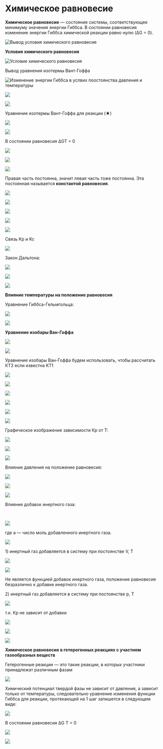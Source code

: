 # Химическое равновесие

**Химическое равновесие** — состояние системы, соответствующее минимуму значения энергии Гиббса. В состоянии равновесия изменение энергии Гиббса химической реакции равно нулю \(ΔG = 0\).

![Вывод условия химического равновесия](../images/fh/himicheskoe-ravnovesie/1_clip_image001_0001.png)

**Условия химического равновесия**

![Условие химического равновесия](../images/fh/himicheskoe-ravnovesie/1_clip_image001_0002.png)

Вывод уравнения изотермы Вант-Гоффа

![Изменение энергии Гиббса в услвих поостоянства давления и температуры](../images/fh/himicheskoe-ravnovesie/1_clip_image001_0005.png)

![](../images/fh/himicheskoe-ravnovesie/1_clip_image001_0006.png)

![](../images/fh/himicheskoe-ravnovesie/1_clip_image001_0007.png)

Уравнение изотермы Вант-Гоффа для реакции \(★\)

![](../images/fh/himicheskoe-ravnovesie/1_clip_image001_0008.png)

![](../images/fh/himicheskoe-ravnovesie/1_clip_image001_0009.png)

В состоянии равновесия ΔGT = 0

![](../images/fh/himicheskoe-ravnovesie/1_clip_image001_0010.png)

![](../images/fh/himicheskoe-ravnovesie/1_clip_image001_0011.png)

![](../images/fh/himicheskoe-ravnovesie/1_clip_image001_0013.png)

Правая часть постоянна, значит левая часть тоже постоянна. Эта постоянная называется **константой равновесия**.

![](../images/fh/himicheskoe-ravnovesie/1_clip_image001_0014.png)

![](../images/fh/himicheskoe-ravnovesie/1_clip_image001_0015.png)

![](../images/fh/himicheskoe-ravnovesie/1_clip_image001_0016.png)

![](../images/fh/himicheskoe-ravnovesie/1_clip_image001_0017.png)

![](../images/fh/himicheskoe-ravnovesie/1_clip_image001_0018.png)

Связь Kp и Kc

![](../images/fh/himicheskoe-ravnovesie/1_clip_image001_0019.png)

Закон Дальтона:

![](../images/fh/himicheskoe-ravnovesie/1_clip_image001_0020.png)

![](../images/fh/himicheskoe-ravnovesie/1_clip_image001_0021.png)

![](../images/fh/himicheskoe-ravnovesie/1_clip_image001_0022.png)

**Влияние температуры на положение равновесия**

Уравнение Гиббса-Гельмгольца:

![](../images/fh/himicheskoe-ravnovesie/1_clip_image001_0023.png)

![](../images/fh/himicheskoe-ravnovesie/1_clip_image001_0024.png)

**Уравнение изобары Ван-Гоффа**

![](../images/fh/himicheskoe-ravnovesie/1_clip_image001_0025.png)

![](../images/fh/himicheskoe-ravnovesie/1_clip_image001_0026.png)

Уравнение изобары Ван-Гоффа будем использовать, чтобы рассчитать КT2 если известна KT1

![](../images/fh/himicheskoe-ravnovesie/1_clip_image001_0027.png)

![](../images/fh/himicheskoe-ravnovesie/1_clip_image001_0028.png)

![](../images/fh/himicheskoe-ravnovesie/1_clip_image001_0029.png)

![](../images/fh/himicheskoe-ravnovesie/1_clip_image001_0030.png)

![](../images/fh/himicheskoe-ravnovesie/1_clip_image001_0031.png)

![](../images/fh/himicheskoe-ravnovesie/1_clip_image001_0032.png)

Графическое изображение зависимости Кр от Т:

![](../images/fh/himicheskoe-ravnovesie/1_clip_image001_0033.png)

![](../images/fh/himicheskoe-ravnovesie/1_clip_image001_0034.png)

![](../images/fh/himicheskoe-ravnovesie/1_clip_image001_0035.png)

Влияние давления на положение равновесия:

![](../images/fh/himicheskoe-ravnovesie/1_clip_image001_0036.png)

![](../images/fh/himicheskoe-ravnovesie/1_clip_image001_0037.png)

![](../images/fh/himicheskoe-ravnovesie/1_clip_image001_0038.png)

Влияние добавок инертного газа:

 

![](../images/fh/himicheskoe-ravnovesie/1_clip_image001_0039.png)

где а — число моль добавленного инертного газа.

![](../images/fh/himicheskoe-ravnovesie/1_clip_image001_0040.png)

1\) инертный газ добавляется в систему при постоянстве V, T

![](../images/fh/himicheskoe-ravnovesie/1_clip_image001_0041.png)

![](../images/fh/himicheskoe-ravnovesie/1_clip_image002_0000.png)

Не является функцией добавок инертного газа, положение равновесия безразлично к добавке инертного газа.

2\) инертный газ добавляется в систему при постоянстве p, T

![](../images/fh/himicheskoe-ravnovesie/1_clip_image001_0042.png)

т.к. Кр не зависит от добавки

![](../images/fh/himicheskoe-ravnovesie/1_clip_image001_0043.png)

![](../images/fh/himicheskoe-ravnovesie/1_clip_image001_0044.png)

![](../images/fh/himicheskoe-ravnovesie/1_clip_image001_0045.png)

**Химическое равновесие в гетерогенных реакциях с участием газообразных веществ**

Гетерогенные реакции — это такие реакции, в которых участники принадлежат различным фазам

![](../images/fh/himicheskoe-ravnovesie/1_clip_image001_0046.png)

Химический потенциал твердой фазы не зависит от давления, а зависит только от температуры, следовательно уравнение изменения функции Гиббса для реакции, протекающей на 1 шаг запишется в следующем виде:

![](../images/fh/himicheskoe-ravnovesie/1_clip_image001_0047.png)

В состоянии равновесия ΔG T = 0

![](../images/fh/himicheskoe-ravnovesie/1_clip_image001_0048.png)

![](../images/fh/himicheskoe-ravnovesie/1_clip_image002_0001.png)

